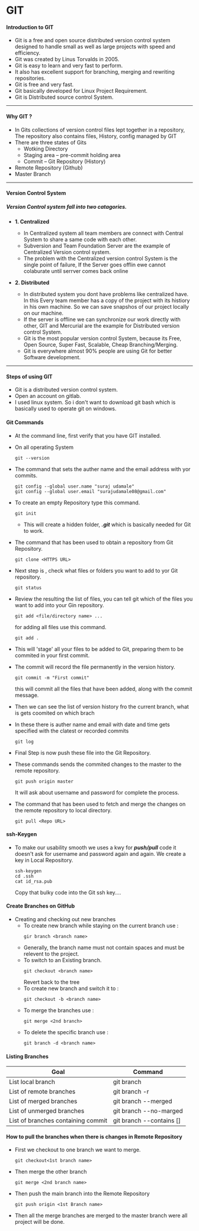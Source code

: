 # **GIT**

#### Introduction to GIT

- Git is a free and open source distributed version control system designed to handle small as well as large projects with speed and efficiency.
- Git was created by Linus Torvalds in 2005.
- Git is easy to learn and very fast to perform.
- It also has excellent support for branching, merging and rewriting repositories.
- Git is free and very fast.
- Git basically developed for Linux Project Requirement.
- Git is Distributed source control System.

---

#### Why GIT ?

- In Gits collections of version control files lept together in a repository, The repository also contains files, History, config managed by GIT
- There are three states of Gits
  - Wotking Directory
  - Staging area – pre-commit holding area
  - Commit – Git Repository (History)
- Remote Repository (Github)
- Master Branch

---

#### Version Control System

##### Version Control system fall into two catagories.

- **1. Centralized**

  - In Centralized system all team members are connect with Central System to share a same code with each other.
  - Subversion and Team Foundation Server are the example of Centralized Version control system.
  - The problem with the Centralized version control System is the single point of failure, If the Server goes offlin ewe cannot colaburate until serrver comes back online

- **2. Distributed**
  - In distributed system you dont have problems like centralized have. In this Every team member has a copy of the project with its histiory in his own machine. So we can save snapshos of our project locally on our machine.
  - If the server is offline we can synchronize our work directly with other, GIT and Mercurial are the example for Distributed version control System.
  - Git is the most popular version control System, because its Free, Open Source, Super Fast, Scalable, Cheap Branching/Merging.
  - Git is everywhere almost 90% people are using Git for better Software development.

---

#### Steps of using GIT

- Git is a distributed version control system.
- Open an account on gitlab.
- I used linux system. So i don't want to download git bash which is basically used to operate git on windows.

#### Git Commands

- At the command line, first verify that you have GIT installed.
- On all operating System
  ```
  git --version
  ```
- The command that sets the auther name and the email address with yor commits.

  ```
  git config --global user.name "suraj udamale"
  git config --global user.email "surajudamale08@gmail.com"
  ```

- To create an empty Repository type this command.

  ```
  git init
  ```

  - This will create a hidden folder, **_.git_** which is basically needed for Git to work.

- The command that has been used to obtain a repository from Git Repository.
  ```
  git clone <HTTPS URL>
  ```
- Next step is , check what files or folders you want to add to yor Git repository.
  ```
  git status
  ```
- Review the resulting the list of files, you can tell git which of the files you want to add into your Gin repository.
  ```
  git add <file/directory name> ...
  ```
  for adding all files use this command.
  ```
  git add .
  ```
- This will 'stage' all your files to be added to Git, preparing them to be commited in your first commit.
- The commit will record the file permanently in the version history.

  ```
  git commit -m "First commit"
  ```

  this will commit all the files that have been added, along with the commit message.

- Then we can see the list of version history fro the current branch, what is gets coomited on which brach
- In these there is auther name and email with date and time gets specified with the clatest or recorded commits

  ```
  git log
  ```

- Final Step is now push these file into the Git Repository.
- These commands sends the commited changes to the master to the remote repository.

  ```
  git push origin master
  ```

  It will ask about username and password for complete the process.

- The command that has been used to fetch and merge the changes on the remote repository to local directory.
  ```
  git pull <Repo URL>
  ```

#### ssh-Keygen

- To make our usability smooth we uses a kwy for **_push/pull_** code it doesn't ask for username and password again and again. We create a key in Local Repository.
  ```
  ssh-keygen
  cd .ssh
  cat id_rsa.pub
  ```
  Copy that bulky code into the Git ssh key....

#### Create Branches on GitHub

- Creating and checking out new branches
  - To create new branch while staying on the current branch use :
    ```
    gir branch <branch name>
    ```
  - Generally, the branch name must not contain spaces and must be relevent to the project.
  - To switch to an Existing branch.
    ```
    git checkout <branch name>
    ```
    Revert back to the tree
  - To create new branch and switch it to :
    ```
    git checkout -b <branch name>
    ```
  - To merge the branches use :
    ```
    git merge <2nd branch>
    ```
  - To delete the specific branch use :
    ```
    git branch -d <branch name>
    ```

#### Listing Branches

| Goal                               | Command                          |
| ---------------------------------- | -------------------------------- |
| List local branch                  | git branch                       |
| List of remote branches            | git branch -r                    |
| List of merged branches            | git branch --merged              |
| List of unmerged branches          | git branch --no-marged           |
| List of branches containing commit | git branch --contains [<commit>] |

#### How to pull the branches when there is changes in Remote Repository

- First we checkout to one branch we want to merge.
  ```
  git checkout<1st branch name>
  ```
- Then merge the other branch
  ```
  git merge <2nd branch name>
  ```
- Then push the main branch into the Remote Repository
  ```
  git push origin <1st Branch name>
  ```
- Then all the merge branches are merged to the master branch were all project will be done.
